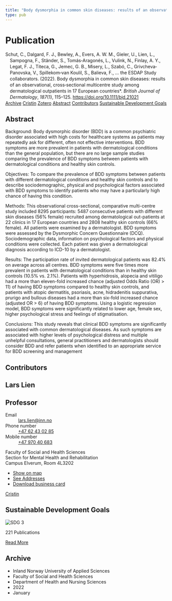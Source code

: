 ```yaml
---
title: "Body dysmorphia in common skin diseases: results of an observational, cross‐sectional multicentre study among dermatological outpatients in 17 European countries*"
type: pub
---
```

<h1>Publication</h1>
<article id="csl-bib-container-XKEUH2SD" class="csl-bib-container">
  <div class="csl-bib-body" style="line-height: 1.35; padding-left: 1em; text-indent:-1em;">
  <div class="csl-entry">Schut, C., Dalgard, F. J., Bewley, A., Evers, A. W. M., Gieler, U., Lien, L., Sampogna, F., St&#xE4;nder, S., Tom&#xE1;s&#x2010;Aragon&#xE9;s, L., Vulink, N., Finlay, A. Y., Legat, F. J., Titeca, G., Jemec, G. B., Misery, L., Szab&#xF3;, C., Grivcheva&#x2010;Panovska, V., Spillekom&#x2010;van Koulil, S., Balieva, F., &#x2026; the ESDAP Study collaborators. (2022). Body dysmorphia in common skin diseases: results of an observational, cross&#x2010;sectional multicentre study among dermatological outpatients in 17 European countries*. <i>British Journal of Dermatology</i>, <i>187</i>(1), 115&#x2013;125. <a href="https://doi.org/10.1111/bjd.21021">https://doi.org/10.1111/bjd.21021</a></div>
</div>
  <div class="csl-bib-buttons">
    <a href="#taxonomy-article-XKEUH2SD" class="csl-bib-button">Archive</a>
    <a href="https://app.cristin.no/results/show.jsf?id=1991597" alt="Cristin URL" class="csl-bib-button">Cristin</a>
    <a href="http://zotero.org/groups/5022929/items/XKEUH2SD" alt="Zotero URL" class="csl-bib-button">Zotero</a>
    <a href="#abstract-article-XKEUH2SD" class="csl-bib-button">Abstract</a>
    <a href="#contributors-article-XKEUH2SD" class="csl-bib-button">Contributors</a>
    <a href="#sdg-article-XKEUH2SD" class="csl-bib-button">Sustainable Development Goals</a>
  </div>
  <div id="csl-bib-meta-container-XKEUH2SD"></div>
</article>
<div id="csl-bib-meta-XKEUH2SD" class="csl-bib-meta">
  <article id="abstract-article-XKEUH2SD" class="abstract-article">
    <h1>Abstract</h1>
    Background: Body dysmorphic disorder (BDD) is a common psychiatric disorder associated with high costs for healthcare systems as patients may repeatedly ask for different, often not effective interventions. BDD symptoms are more prevalent in patients with dermatological conditions than the general population, but there are no large sample studies comparing the prevalence of BDD symptoms between patients with dermatological conditions and healthy skin controls. 
 
Objectives: To compare the prevalence of BDD symptoms between patients with different dermatological conditions and healthy skin controls and to describe sociodemographic, physical and psychological factors associated with BDD symptoms to identify patients who may have a particularly high chance of having this condition. 
 
Methods: This observational cross-sectional, comparative multi-centre study included 8295 participants: 5487 consecutive patients with different skin diseases (56% female) recruited among dermatological out-patients at 22 clinics in 17 European countries and 2808 healthy skin controls (66% female). All patients were examined by a dermatologist. BDD symptoms were assessed by the Dysmorphic Concern Questionnaire (DCQ). Sociodemographic data, information on psychological factors and physical conditions were collected. Each patient was given a dermatological diagnosis according to ICD-10 by a dermatologist. 
 
Results: The participation rate of invited dermatological patients was 82.4% on average across all centres. BDD symptoms were five times more prevalent in patients with dermatological conditions than in healthy skin controls (10.5% vs. 2.1%). Patients with hyperhidrosis, alopecia and vitiligo had a more than eleven-fold increased chance (adjusted Odds Ratio (OR) &gt; 11) of having BDD symptoms compared to healthy skin controls, and patients with atopic dermatitis, psoriasis, acne, hidradenitis suppurativa, prurigo and bullous diseases had a more than six-fold increased chance (adjusted OR &gt; 6) of having BDD symptoms. Using a logistic regression model, BDD symptoms were significantly related to lower age, female sex, higher psychological stress and feelings of stigmatisation. 
 
Conclusions: This study reveals that clinical BDD symptoms are significantly associated with common dermatological diseases. As such symptoms are associated with higher levels of psychological distress and multiple unhelpful consultations, general practitioners and dermatologists should consider BDD and refer patients when identified to an appropriate service for BDD screening and management
  </article>
  <article id="contributors-article-XKEUH2SD" class="contributors-article">
    <h1>Contributors</h1>
    <div class="personas">
<div class="vrtx-hinn-person-card">
<div class="photo">
<i class="lar la-user-circle missing-person"></i>
</div>
<div class="info">
<hgroup><h1>Lars Lien</h1>
<h2>Professor</h2>
</hgroup><dl>
<dt>Email</dt>
<dd>
<a href="mailto:lars.lien@inn.no">lars.lien@inn.no</a>
</dd>
<dt>Phone number</dt>
<dd><a href="tel:+4762430285">
+47 62 43 02 85
</a></dd>
<dt>Mobile number</dt>
<dd><a href="tel:+4797040683">
+47 970 40 683
</a></dd>
</dl>
<p>
Faculty of Social and Health Sciences<br>
Section for Mental Health and Rehabilitation<br>
Campus Elverum,
Room 4L3202
</p>
<ul class="vrtx-hinn-links">
<li><a href="https://www.google.com/maps?q=60.88177,11.53669">Show on map</a></li>
<li><a href="https://www.inn.no/english/find-an-employee/lars-lien.html#vrtx-hinn-addresses">See Addresses</a></li>
<li><a href="https://www.inn.no/english/find-an-employee/lars-lien.html?vrtx=vcf">Download business card</a></li>
</ul>
</div>
</div>
<a href="https://app.cristin.no/persons/show.jsf?id=14287" alt="Cristin URL" class="personas-cristin">Cristin</a>
</div>
  </article>
  <article id="sdg-article-XKEUH2SD" class="sdg-article">
    <h1>Sustainable Development Goals</h1>
    <div class="sdg-container"><div id="sdg3" class="sdg">
<img src="{{< params subfolder >}}images/sdg/sdg03_en.png" class="image" alt="SDG 3">
<div class="sdg-overlay">
<p class="sdg-publication-count"><span>221</span> Publications</p>
<p><a href="https://sdgs.un.org/goals/goal3" class="sdg-read-more">Read More</a></p>
</div>
</div></div>
  </article>
  <article id="taxonomy-article-XKEUH2SD" class="taxonomy-article">
    <h1>Archive</h1>
    <ul>
      <li>Inland Norway University of Applied Sciences</li>
      <li>Faculty of Social and Health Sciences</li>
      <li>Department of Health and Nursing Sciences</li>
      <li>2022</li>
      <li>January</li>
    </ul>
  </article>
</div>
